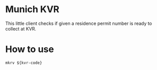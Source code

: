 # Munich KVR

This little client checks if given a residence permit number is ready to collect at KVR.

# How to use

``
mkrv ${kvr-code}
``